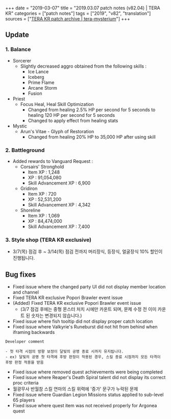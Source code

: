 +++
date = "2019-03-07"
title = "2019.03.07 patch notes (v82.04) | TERA KR"
categories = ["patch notes"]
tags = ["2019", "v82", "translation"]
sources = ["[TERA KR patch archive | tera-mysterium](/ko/patch/2019/v82-04)"]
+++

## Update

### **1.** Balance
- Sorcerer
  - Slightly decreased aggro obtained from the following skills :
    - Ice Lance
    - Iceberg
    - Prime Flame
    - Arcane Storm
    - Fusion
- Priest
  - Focus Heal, Heal Skill Optimization
    - Changed from healing 2.5% HP per second for 5 seconds to healing 120 HP per second for 5 seconds
    - Changed to apply effect from healing stats
- Mystic
  - Arun's Vitae - Glyph of Restoration
    - Changed from healing 20% HP to 35,000 HP after using skill

### **2.** Battleground
- Added rewards to Vanguard Request :
  - Corsairs' Stronghold
    - Item XP : 1,248
    - XP : 91,054,080
    - Skill Advancement XP : 6,900
  - Gridiron
    - Item XP : 720
    - XP : 52,531,200
    - Skill Advancement XP : 4,342
  - Shoreline
    - Item XP : 1,069
    - XP : 84,474,000
    - Skill Advancement XP : 7,400

### **3.** Style shop (TERA KR exclusive)
- 3/7(목) 점검 후 ~ 3/14(목) 점검 전까지 머리장식, 등장식, 얼굴장식 10% 할인이 진행됩니다.

## Bug fixes

- Fixed issue where the changed party UI did not display member location and channel
- Fixed TERA KR exclusive Popori Brawler event issue
- (Added) Fixed TERA KR exclusive Popori Brawler event issue
  - (3/7 점검 후에는 중형 몬스터 처치 시에만 카운트 되며, 문제 수정 전 이미 카운트 된 숫자는 변경되지 않습니다.)
- Fixed issue where fish tooltip did not display proper catch location
- Fixed issue where Valkyrie's Runeburst did not hit from behind when iframing backwards

```
Developer comment

- 첫 타격 시점의 방향 보정이 달빛의 공명 종료 시까지 유지됩니다.
- ex) 달빛의 공명 첫 타격에 후방 판정이 적용된 경우, 스킬 종료 시점까지 모든 타격이 후방 판정 적용을 받음
```

- Fixed issue where removed quest achievements were being completed
- Fixed issue where Reaper's Death Spiral talent did not display its correct proc criteria
- 월광무사 반월참 스킬 연마의 스킬 위력에 '증가' 문구가 누락된 문제
- Fixed issue where Guardian Legion Missions status applied to sub-level 65 players
- Fixed issue where quest item was not received properly for Argonea quest
